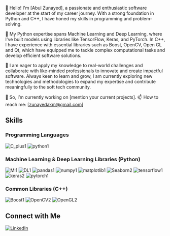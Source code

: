 👋  Hello! I'm [Abul Zunayed], a passionate and enthusiastic software developer at the start of my career journey. With a strong foundation in Python and C++, I have honed my skills in programming and problem-solving. 

🌱  My Python expertise spans Machine Learning and Deep Learning, where I've built models using libraries like TensorFlow, Keras, and PyTorch. In C++, I have experience with essential libraries such as Boost, OpenCV, Open GL and Qt, which have equipped me to tackle complex computational tasks and develop efficient software solutions.

🤔  I am eager to apply my knowledge to real-world challenges and collaborate with like-minded professionals to innovate and create impactful software. Always keen to learn and grow, I am currently exploring new technologies and methodologies to expand my expertise and contribute meaningfully to the soft tech community.

🔭 So, I’m currently working on [mention your current projects].
📫 How to reach me: [zunayedakm@gmail.com]



## Skills

### Programming Languages

![C_plus1](https://github.com/user-attachments/assets/d0c00682-6f97-43d0-a40f-e947c5b915b6)
![python1](https://github.com/user-attachments/assets/481b56ab-6b83-48e0-8e9c-f43b37bd17f7)

### Machine Learning & Deep Learning Libraries (Python)
![Ml1](https://github.com/user-attachments/assets/00a5bb4a-d696-4f20-a555-c2323133d8d0)
![DL1](https://github.com/user-attachments/assets/6bdec938-2246-4c41-bae5-402877574221)
![pandas1](https://github.com/user-attachments/assets/4eb0b21f-9cf5-414e-a7b9-8795d3248b99)
![numpy1](https://github.com/user-attachments/assets/a94e021b-dc02-44d3-be06-485174556619)
![matplotlib1](https://github.com/user-attachments/assets/f97c6517-828c-4124-90a7-cb9f3c1b9799)
![Seaborn2](https://github.com/user-attachments/assets/4c06ea5c-b87e-4516-b249-b28fc396b8f3)
![tensorflow1](https://github.com/user-attachments/assets/1489d774-1141-4add-b2ce-7dffe266d6b9)
![keras2](https://github.com/user-attachments/assets/27b42bfd-b825-454b-86f6-02688e2f35ab)
![pytorch1](https://github.com/user-attachments/assets/dc9d6875-a616-4881-abce-ede02c1331dc)

### Common Libraries (C++)
![Boost1](https://github.com/user-attachments/assets/40ccc8f0-8cf3-4864-94e7-beace111d134)
![OpenCV2](https://github.com/user-attachments/assets/edcfcc6e-418d-4afe-97b7-fe7169aa97ba)
![OpenGL2](https://github.com/user-attachments/assets/5d38ffdd-10f2-4b5e-9a5b-2f0d644f906c)


## Connect with Me
[![LinkedIn](https://img.shields.io/badge/LinkedIn-0A66C2?style=for-the-badge&logo=linkedin&logoColor=white)](https://www.linkedin.com/in/abul-kasem-mohammad-zunayed-9aa50285/)

